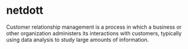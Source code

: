 # netdott
Customer relationship management is a process in which a business or other organization administers its interactions with customers, typically using data analysis to study large amounts of information.
